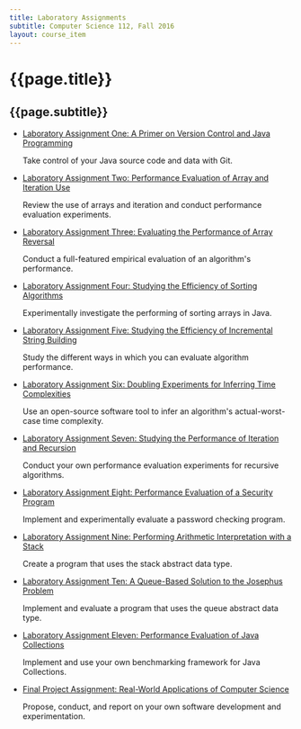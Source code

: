 ```yaml
---
title: Laboratory Assignments
subtitle: Computer Science 112, Fall 2016
layout: course_item
---
```


# {{page.title}}
## {{page.subtitle}}

<ul>

<li><a href="{{site.baseurl}}teaching/cs112F2016/provide/labs/lab1/cs112F2016_lab01.pdf">Laboratory Assignment One: A Primer on Version Control and Java Programming</a> <p>Take control of your Java source code and data with Git.</p>

<li><a href="{{site.baseurl}}teaching/cs112F2016/provide/labs/lab2/cs112F2016_lab02.pdf">Laboratory Assignment Two: Performance Evaluation of Array and Iteration Use</a> <p>Review the use of arrays and iteration and conduct performance evaluation experiments.</p>

<li><a href="{{site.baseurl}}teaching/cs112F2016/provide/labs/lab3/cs112F2016_lab03.pdf">Laboratory Assignment Three: Evaluating the Performance of Array Reversal</a> <p>Conduct a full-featured empirical evaluation of an algorithm's performance.</p>

<li><a href="{{site.baseurl}}teaching/cs112F2016/provide/labs/lab4/cs112F2016_lab04.pdf">Laboratory Assignment Four: Studying the Efficiency of Sorting Algorithms</a> <p>Experimentally investigate the performing of sorting arrays in Java.</p>

<li><a href="{{site.baseurl}}teaching/cs112F2016/provide/labs/lab5/cs112F2016_lab05.pdf">Laboratory Assignment Five: Studying the Efficiency of Incremental String Building</a> <p>Study the different ways in which you can evaluate algorithm performance.</p>

<li><a href="{{site.baseurl}}teaching/cs112F2016/provide/labs/lab6/cs112F2016_lab06.pdf">Laboratory Assignment Six: Doubling Experiments for Inferring Time Complexities</a> <p>Use an open-source software tool to infer an algorithm's actual-worst-case time complexity.</p>

<li><a href="{{site.baseurl}}teaching/cs112F2016/provide/labs/lab7/cs112F2016_lab07.pdf">Laboratory Assignment Seven: Studying the Performance of Iteration and Recursion</a> <p>Conduct your own performance evaluation experiments for recursive algorithms.</p>

<li><a href="{{site.baseurl}}teaching/cs112F2016/provide/labs/lab8/cs112F2016_lab08.pdf">Laboratory Assignment Eight: Performance Evaluation of a Security Program</a> <p>Implement and experimentally evaluate a password checking program.</p>

<li><a href="{{site.baseurl}}teaching/cs112F2016/provide/labs/lab9/cs112F2016_lab09.pdf">Laboratory Assignment Nine: Performing Arithmetic Interpretation with a Stack</a> <p>Create a program that uses the stack abstract data type.</p>

<li><a href="{{site.baseurl}}teaching/cs112F2016/provide/labs/lab10/cs112F2016_lab10.pdf">Laboratory Assignment Ten: A Queue-Based Solution to the Josephus Problem</a> <p>Implement and evaluate a program that uses the queue abstract data type.</p>

<li><a href="{{site.baseurl}}teaching/cs112F2016/provide/labs/lab11/cs112F2016_lab11.pdf">Laboratory Assignment Eleven: Performance Evaluation of Java Collections</a> <p>Implement and use your own benchmarking framework for Java Collections.</p>

<li><a href="{{site.baseurl}}teaching/cs112F2016/provide/labs/labfp/cs112F2016_fp.pdf">Final Project Assignment: Real-World Applications of Computer Science</a> <p>Propose, conduct, and report on your own software development and experimentation.</p>

</ul>
